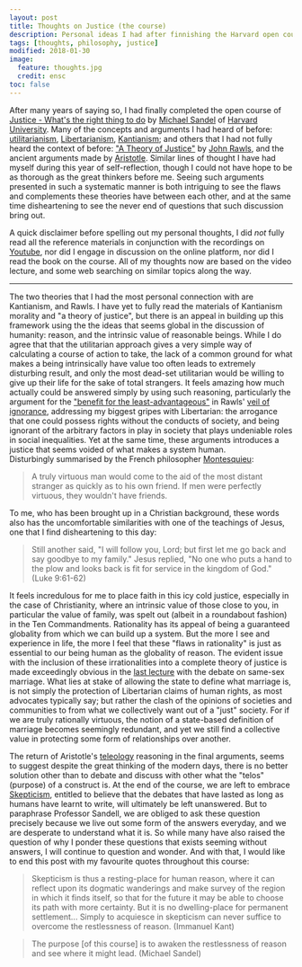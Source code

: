```yaml
---
layout: post
title: Thoughts on Justice (the course)
description: Personal ideas I had after finnishing the Harvard open course
tags: [thoughts, philosophy, justice]
modified: 2018-01-30
image:
  feature: thoughts.jpg
  credit: ensc
toc: false
---
```


After many years of saying so, I had finally completed the open course of [Justice - What's the right thing to do](https://www.youtube.com/playlist?list=PL30C13C91CFFEFEA6) by [Michael Sandel](https://en.wikipedia.org/wiki/Michael_J._Sandel) of [Harvard University](https://en.wikipedia.org/wiki/Harvard_University).
Many of the concepts and arguments I had heard of before: [utilitarianism](https://en.wikipedia.org/wiki/Utilitarianism), [Libertarianism](https://en.wikipedia.org/wiki/Libertarianism),
[Kantianism](https://en.wikipedia.org/wiki/Kantianism);
and others that I had not fully heard the context of before:
["A Theory of Justice"](https://en.wikipedia.org/wiki/A_Theory_of_Justice) by [John Rawls](https://en.wikipedia.org/wiki/John_Rawls),
and the ancient arguments made by [Aristotle](https://en.wikipedia.org/wiki/Aristotelian_ethics).
Similar lines of thought I have had myself during this year of self-reflection, though I could not have hope to be as thorough as the great thinkers before me.
Seeing such arguments presented in such a systematic manner is both intriguing to see the flaws and complements these theories have between each other, and at the same time disheartening to see the never end of questions that such discussion bring out.

A quick disclaimer before spelling out my personal thoughts, I did *not* fully read all the reference materials in conjunction with the recordings on [Youtube](https://www.youtube.com/playlist?list=PL30C13C91CFFEFEA6), nor did I engage in discussion on the online platform, nor did I read the book on the course.
All of my thoughts now are based on the video lecture, and some web searching on similar topics along the way.

---

The two theories that I had the most personal connection with are Kantianism, and Rawls.
I have yet to fully read the materials of Kantianism morality and "a theory of justice", but there is an appeal in building up this framework using the the ideas that seems global in the discussion of humanity: reason, and the intrinsic value of reasonable beings.
While I do agree that that the utilitarian approach gives a very simple way of calculating a course of action to take, the lack of a common ground for what makes a being intrinsically have value too often leads to extremely disturbing result, and only the most dead-set utilitarian would be willing to give up their life for the sake of total strangers.
It feels amazing how much actually could be answered simply by using such reasoning, particularly the argument for the ["benefit for the least-advantageous"](https://en.wikipedia.org/wiki/A_Theory_of_Justice#The_Difference_Principle) in Rawls' [veil of ignorance](https://en.wikipedia.org/wiki/Veil_of_ignorance), addressing my biggest gripes with Libertarian: the arrogance that one could possess rights without the conducts of society, and being ignorant of the arbitrary factors in play in society that plays undeniable roles in social inequalities.
Yet at the same time, these arguments introduces a justice that seems voided of what makes a system human.  
Disturbingly summarised by the French philosopher [Montesquieu](https://en.wikipedia.org/wiki/Montesquieu):

> A truly virtuous man would come to the aid of the most distant stranger as quickly as to his own friend.
If men were perfectly virtuous, they wouldn't have friends.

To me, who has been brought up in a Christian background, these words also has the uncomfortable similarities with one of the teachings of Jesus, one that I find disheartening to this day:

> Still another said, "I will follow you, Lord; but first let me go back and say goodbye to my family."
> Jesus replied, "No one who puts a hand to the plow and looks back is fit for service in the kingdom of God."
> (Luke 9:61-62)

It feels incredulous for me to place faith in this icy cold justice, especially in the case of Christianity, where an intrinsic value of those close to you, in particular the value of family, was spelt out (albeit in a roundabout fashion) in the Ten Commandments.
Rationality has its appeal of being a guaranteed globality from which we can build up a system.
But the more I see and experience in life, the more I feel that these "flaws in rationality" is just as essential to our being human as the globality of reason.
The evident issue with the inclusion of these irrationalities into a complete theory of justice is made exceedingly obvious in the [last lecture](https://www.youtube.com/watch?v=EzD9P-9sj4M) with the debate on same-sex marriage.
What lies at stake of allowing the state to define what marriage is, is not simply the protection of Libertarian claims of human rights, as most advocates typically say; but rather the clash of the opinions of societies and communities to from what we collectively want out of a "just" society.
For if we are truly rationally virtuous, the notion of a state-based definition of marriage becomes seemingly redundant, and yet we still find a collective value in protecting some form of relationships over another.

The return of Aristotle's [teleology](https://en.wikipedia.org/wiki/Teleology) reasoning in the final arguments, seems to suggest despite the great thinking of the modern days, there is no better solution other than to debate and discuss with other what the "telos" (purpose) of a construct is.
At the end of the course, we are left to embrace [Skepticism](https://en.wikipedia.org/wiki/Skepticism), entitled to believe that the debates that have lasted as long as humans have learnt to write, will ultimately be left unanswered.
But to paraphrase Professor Sandell, we are obliged to ask these question precisely because we live out some form of the answers everyday, and we are desperate to understand what it is.
So while many have also raised the question of why I ponder these questions that exists seeming without answers, I will continue to question and wonder.
And with that, I would like to end this post with my favourite quotes throughout this course:

> Skepticism is thus a resting-place for human reason, where it can reflect upon its dogmatic wanderings and make survey of the region in which it finds itself, so that for the future it may be able to choose its path with more certainty. But it is no dwelling-place for permanent settlement... Simply to acquiesce in skepticism can never suffice to overcome the restlessness of reason. (Immanuel Kant)

> The purpose [of this course] is to awaken the restlessness of reason and see where it might lead.
(Michael Sandel)
